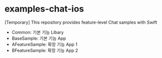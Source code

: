 # examples-chat-ios
[Temporary] This repository provides feature-level Chat samples with Swift

- Common: 기본 기능 Libary
- BaseSample: 기본 기능 App
- AFeatureSample: 확장 기능 App 1
- BFeatureSample: 확장 기능 App 2
